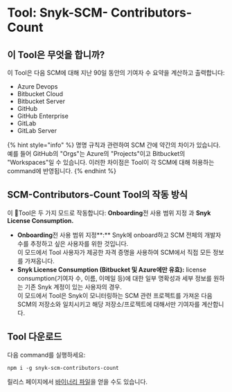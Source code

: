 # Tool: Snyk-SCM- Contributors-Count

## 이 Tool은 무엇을 합니까?

이 Tool은 다음 SCM에 대해 지난 90일 동안의 기여자 수 요약을 계산하고 출력합니다:

* Azure Devops
* Bitbucket Cloud
* Bitbucket Server
* GitHub
* GitHub Enterprise
* GitLab
* GitLab Server

{% hint style="info" %}
명명 규칙과 관련하여 SCM 간에 약간의 차이가 있습니다. 예를 들어 GitHub의 "Orgs"는 Azure의 "Projects"이고 Bitbucket의 "Workspaces"일 수 있습니다. 이러한 차이점은 Tool이 각 SCM에 대해 허용하는 command에 반영됩니다.
{% endhint %}

## **SCM-Contributors-Count Tool의 작동 방식**

이 Tool은 두 가지 모드로 작동합니다: **Onboarding**전 사용 범위 지정 과 **Snyk License Consumption.**

* **Onboarding**전 사용 범위 지정**:** Snyk에 onboard하고 SCM 전체의 개발자 수를 추정하고 싶은 사용자를 위한 것입니다.\
  이 모드에서 Tool 사용자가 제공한 자격 증명을 사용하여 SCM에서 직접 모든 정보를 가져옵니다.
* **Snyk License Consumption (Bitbucket 및 Azure에만 유효):** license consumption(기여자 수, 이름, 이메일 등)에 대한 일부 명확성과 세부 정보를 원하는 기존 Snyk 계정이 있는 사용자의 경우.\
  이 모드에서 Tool은 Snyk이 모니터링하는 SCM 관련 프로젝트를 가져온 다음 SCM의 저장소와 일치시키고 해당 저장소/프로젝트에 대해서만 기여자를 계산합니다.

## Tool 다운로드

다음 command를 실행하세요:

```
npm i -g snyk-scm-contributors-count
```

릴리스 페이지에서 [바이너리 파일](https://github.com/snyk-tech-services/snyk-scm-contributors-count/releases)을 얻을 수도 있습니다.
